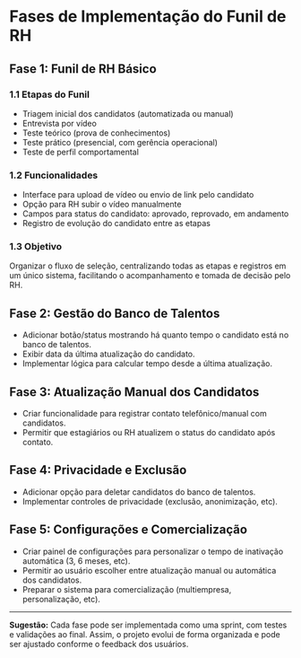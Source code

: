 # Fases de Implementação do Funil de RH

## Fase 1: Funil de RH Básico

### 1.1 Etapas do Funil
- Triagem inicial dos candidatos (automatizada ou manual)
- Entrevista por vídeo
- Teste teórico (prova de conhecimentos)
- Teste prático (presencial, com gerência operacional)
- Teste de perfil comportamental

### 1.2 Funcionalidades
- Interface para upload de vídeo ou envio de link pelo candidato
- Opção para RH subir o vídeo manualmente
- Campos para status do candidato: aprovado, reprovado, em andamento
- Registro de evolução do candidato entre as etapas

### 1.3 Objetivo
Organizar o fluxo de seleção, centralizando todas as etapas e registros em um único sistema, facilitando o acompanhamento e tomada de decisão pelo RH.

## Fase 2: Gestão do Banco de Talentos
- Adicionar botão/status mostrando há quanto tempo o candidato está no banco de talentos.
- Exibir data da última atualização do candidato.
- Implementar lógica para calcular tempo desde a última atualização.

## Fase 3: Atualização Manual dos Candidatos
- Criar funcionalidade para registrar contato telefônico/manual com candidatos.
- Permitir que estagiários ou RH atualizem o status do candidato após contato.

## Fase 4: Privacidade e Exclusão
- Adicionar opção para deletar candidatos do banco de talentos.
- Implementar controles de privacidade (exclusão, anonimização, etc).

## Fase 5: Configurações e Comercialização
- Criar painel de configurações para personalizar o tempo de inativação automática (3, 6 meses, etc).
- Permitir ao usuário escolher entre atualização manual ou automática dos candidatos.
- Preparar o sistema para comercialização (multiempresa, personalização, etc).

---

**Sugestão:** Cada fase pode ser implementada como uma sprint, com testes e validações ao final. Assim, o projeto evolui de forma organizada e pode ser ajustado conforme o feedback dos usuários.

